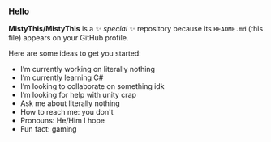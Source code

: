 ### Hello 


**MistyThis/MistyThis** is a ✨ _special_ ✨ repository because its `README.md` (this file) appears on your GitHub profile.

Here are some ideas to get you started:

- I’m currently working on literally nothing
- I’m currently learning C# 
- I’m looking to collaborate on something idk
- I’m looking for help with unity crap
- Ask me about literally nothing
- How to reach me: you don't
- Pronouns: He/Him I hope
- Fun fact: gaming

